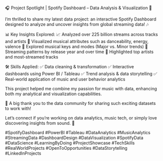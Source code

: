 🎧 Project Spotlight | Spotify Dashboard – Data Analysis & Visualization 🚀

I’m thrilled to share my latest data project: an interactive Spotify Dashboard designed to analyze and uncover insights from global streaming data! 🎶

📊 Key Insights Explored:
📈 Analyzed over 225 billion streams across tracks and artists
🎵 Visualized musical attributes such as danceability, energy, valence
🎼 Explored musical keys and modes (Major vs. Minor trends)
📆 Streaming patterns by release year and over time
🌟 Highlighted top artists and most-streamed tracks

🛠️ Skills Applied:
✅ Data cleaning & transformation
✅ Interactive dashboards using Power BI / Tableau
✅ Trend analysis & data storytelling
✅ Real-world application of music and user behavior analytics

This project helped me combine my passion for music with data, enhancing both my analytical and visualization capabilities.

🎯 A big thank you to the data community for sharing such exciting datasets to work with!

Let’s connect if you’re working on data analytics, music tech, or simply love discovering insights from sound. 🎵

#SpotifyDashboard #PowerBI #Tableau #DataAnalytics #MusicAnalytics #StreamingData #DashboardDesign #DataVisualization #SpotifyData #DataScience #LearningByDoing #ProjectShowcase #TechSkills #RealWorldProjects #OpenToOpportunities #DataStorytelling #LinkedInProjects
